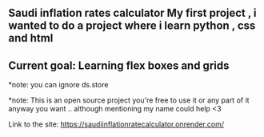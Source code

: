Saudi inflation rates calculator
My first project , i wanted to do a project where i learn python , css and html 
--
Current goal: Learning flex boxes and grids
--
*note: you can ignore ds.store

*note: This is an open source project you're free to use it or any part of it anyway you want .. although mentioning my name could help <3

Link to the site: https://saudiinflationratecalculator.onrender.com/
